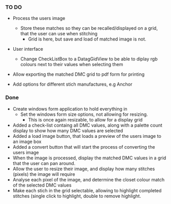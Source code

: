 ### TO DO
- Process the users image
  - Store these matches so they can be recalled/displayed on a grid, that the user can use when stitching
    - Grid is here, but save and load of matched image is not.
  
- User interface
  - Change CheckListBox to a DatagGidView to be able to diplay rgb colours next to their values when selecting them
  
- Allow exporting the matched DMC grid to pdf form for printing

- Add options for different stich manufactures, e.g Anchor

### Done
- Create windows form application to hold everything in
  - Set the windows form size options, not allowing for resizing.
    - This is once again resizable, to allow for a display grid 
- Added a check-list containg all DMC values, along with a palette count display to show how many DMC values are selected
- Added a load image button, that loads a preview of the users image to an image box
- Added a convert button that will start the process of converting the users image
- When the image is processed, display the matched DMC values in a grid that the user can pan around.
- Allow the user to resize their image, and display how many stitches (pixels) the image will require
- Analyse each pixel of the image, and determine the closet colour match of the selected DMC values
- Make each stich in the grid selectable, allowing to highlight completed stitches (single click to highlight, double to remove highlight.
